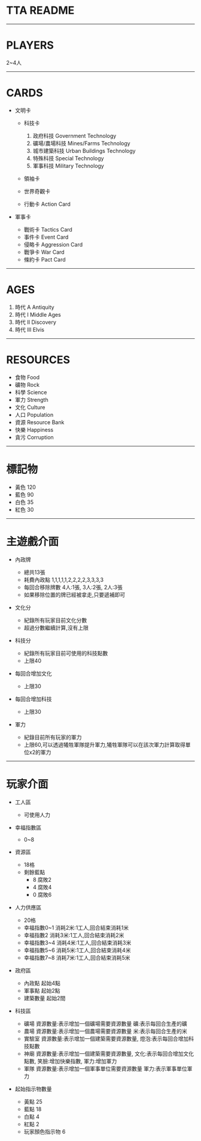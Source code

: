TTA README
====

---
PLAYERS
==

2~4人

---
CARDS
====
- 文明卡
  - 科技卡
    1. 政府科技  Government Technology
    2. 礦場/農場科技  Mines/Farms Technology
    3. 城市建築科技  Urban Buildings Technology
    4. 特殊科技  Special Technology
    5. 軍事科技  Military Technology

  - 領袖卡
  - 世界奇觀卡
  - 行動卡  Action Card

- 軍事卡
  - 戰術卡  Tactics Card
  - 事件卡  Event Card
  - 侵略卡  Aggression Card
  - 戰爭卡  War Card
  - 條約卡  Pact Card



---
AGES
====

1. 時代 A  Antiquity
2. 時代 I  Middle Ages
3. 時代 II  Discovery  
4. 時代 III  Elvis

---
RESOURCES
====
- 食物  Food
- 礦物  Rock
- 科學  Science
- 軍力  Strength
- 文化  Culture
- 人口  Population
- 資源  Resource Bank
- 快樂  Happiness
- 貪污  Corruption

---
標記物
====
- 黃色  120
- 藍色  90
- 白色  35
- 紅色  30

---
主遊戲介面
====
- 內政牌
  - 總共13張
  - 耗費內政點 1,1,1,1,1,2,2,2,2,3,3,3,3
  - 每回合移除牌數 4人:1張, 3人:2張, 2人:3張
  - 如果移除位置的牌已經被拿走,只要遞補即可

- 文化分
  - 紀錄所有玩家目前文化分數
  - 超過分數繼續計算,沒有上限
- 科技分
  - 紀錄所有玩家目前可使用的科技點數
  - 上限40
- 每回合增加文化
  - 上限30
- 每回合增加科技
  - 上限30
- 軍力
  - 紀錄目前所有玩家的軍力
  - 上限60,可以透過犧牲軍隊提升軍力,犧牲軍隊可以在該次軍力計算取得單位x2的軍力

---
玩家介面
====
- 工人區
  - 可使用人力
- 幸福指數區
  - 0~8

- 資源區
  - 18格
  - 剩餘藍點
    - 8  腐敗2
    - 4  腐敗4
    - 0  腐敗6
- 人力供應區
  - 20格
  - 幸福指數0~1  消耗2米:1工人,回合結束消耗1米
  - 幸福指數2  消耗3米:1工人,回合結束消耗2米
  - 幸福指數3~4  消耗4米:1工人,回合結束消耗3米
  - 幸福指數5~6  消耗5米:1工人,回合結束消耗4米
  - 幸福指數7~8  消耗7米:1工人,回合結束消耗5米
- 政府區
  - 內政點  起始4點
  - 軍事點  起始2點
  - 建築數量  起始2間

- 科技區
  - 礦場  資源數量:表示增加一個礦場需要資源數量 礦:表示每回合生產的礦
  - 農場  資源數量:表示增加一個農場需要資源數量 米:表示每回合生產的米
  - 實驗室  資源數量:表示增加一個建築需要資源數量, 燈泡:表示每回合增加科技點數
  - 神廟  資源數量:表示增加一個建築需要資源數量, 文化:表示每回合增加文化點數, 笑臉:增加快樂指數, 軍力:增加軍力
  - 軍隊  資源數量:表示增加一個軍事單位需要資源數量 軍力:表示軍事單位軍力

- 起始指示物數量
  - 黃點  25
  - 藍點  18
  - 白點  4
  - 紅點  2
  - 玩家顏色指示物 6
